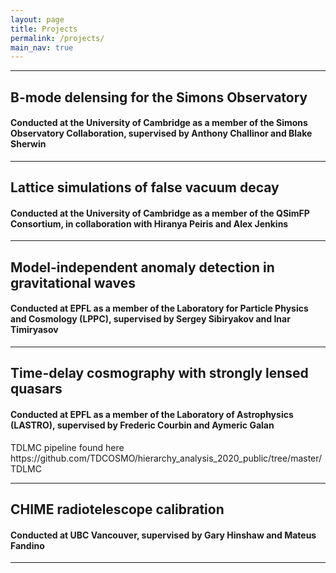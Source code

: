 ```yaml
---
layout: page
title: Projects
permalink: /projects/
main_nav: true
---
```


<hr>

<h2 id="headings">B-mode delensing for the Simons Observatory</h2>

<h4 id="headings">Conducted at the University of Cambridge as a member of the Simons Observatory Collaboration, supervised by Anthony Challinor and Blake Sherwin</h4>


<hr>

<h2 id="headings">Lattice simulations of false vacuum decay</h2>

<h4 id="headings">Conducted at the University of Cambridge as a member of the QSimFP Consortium, in collaboration with Hiranya Peiris and Alex Jenkins</h4>

<p>  </p>

<p> </p>

<hr>

<h2 id="headings">Model-independent anomaly detection in gravitational waves</h2>

<h4 id="headings">Conducted at EPFL as a member of the Laboratory for Particle Physics and Cosmology (LPPC), supervised by Sergey Sibiryakov and Inar Timiryasov</h4>

<p>  </p>

<hr>

<h2 id="headings">Time-delay cosmography with strongly lensed quasars</h2>

<h4 id="headings">Conducted at EPFL as a member of the Laboratory of Astrophysics (LASTRO), supervised by Frederic Courbin and Aymeric Galan</h4>

<p> TDLMC pipeline found here https://github.com/TDCOSMO/hierarchy_analysis_2020_public/tree/master/TDLMC </p>

<hr>

<h2 id="headings">CHIME radiotelescope calibration</h2>

<h4 id="headings">Conducted at UBC Vancouver, supervised by Gary Hinshaw and Mateus Fandino</h4>

<p> </p>

<hr>
